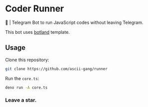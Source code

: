 # Coder Runner
🤖 | Telegram Bot to run JavaScript codes without leaving Telegram.

This bot uses [botland](https://github.com/akumaru69/botland) template.

## Usage

Clone this repository:
```bash
git clone https://github.com/ascii-gang/runner
```

Run the `core.ts`:
```bash
deno run -A core.ts
```


### Leave a star.